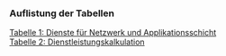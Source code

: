 ### Auflistung der Tabellen
[Tabelle 1:  Dienste für Netzwerk und Applikationsschicht](https://notenverwaltung.github.io/Notenverwaltungssoftware/feinkonzept/Netzwerkplan/#dienste-fur-netzwerk-und-applikationsschicht-mit-sockets)  
[Tabelle 2: Dienstleistungskalkulation  ](https://notenverwaltung.github.io/Notenverwaltungssoftware/feinkonzept/Kostenkalkulation/#dienstleistungskalkulation)  

